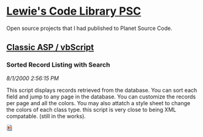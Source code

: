 # [Lewie's Code Library PSC](../../README.md)

Open source projects that I had published to Planet Source Code.

## [Classic ASP / vbScript](../README.md)

### Sorted Record Listing with Search

*8/1/2000 2:56:15 PM*

This script displays records retrieved from the database. You can sort each field and jump to any page in the database. You can customize the records per page and all the colors. You may also attatch a style sheet to change the colors of each class type. this script is very close to being XML compatable. (still in the works).

![Screenshot of Sorted Record Listing with Search](/screenshot.gif)



